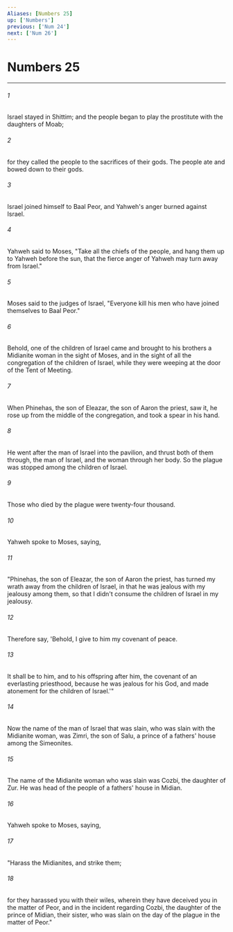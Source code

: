 ```yaml
---
Aliases: [Numbers 25]
up: ['Numbers']
previous: ['Num 24']
next: ['Num 26']
---
```

# Numbers 25
***





###### 1 

Israel stayed in Shittim; and the people began to play the prostitute with the daughters of Moab; 



###### 2 

for they called the people to the sacrifices of their gods. The people ate and bowed down to their gods. 



###### 3 

Israel joined himself to Baal Peor, and Yahweh's anger burned against Israel. 



###### 4 

Yahweh said to Moses, "Take all the chiefs of the people, and hang them up to Yahweh before the sun, that the fierce anger of Yahweh may turn away from Israel." 



###### 5 

Moses said to the judges of Israel, "Everyone kill his men who have joined themselves to Baal Peor." 



###### 6 

Behold, one of the children of Israel came and brought to his brothers a Midianite woman in the sight of Moses, and in the sight of all the congregation of the children of Israel, while they were weeping at the door of the Tent of Meeting. 



###### 7 

When Phinehas, the son of Eleazar, the son of Aaron the priest, saw it, he rose up from the middle of the congregation, and took a spear in his hand. 



###### 8 

He went after the man of Israel into the pavilion, and thrust both of them through, the man of Israel, and the woman through her body. So the plague was stopped among the children of Israel. 



###### 9 

Those who died by the plague were twenty-four thousand. 



###### 10 

Yahweh spoke to Moses, saying, 



###### 11 

"Phinehas, the son of Eleazar, the son of Aaron the priest, has turned my wrath away from the children of Israel, in that he was jealous with my jealousy among them, so that I didn't consume the children of Israel in my jealousy. 



###### 12 

Therefore say, 'Behold, I give to him my covenant of peace. 



###### 13 

It shall be to him, and to his offspring after him, the covenant of an everlasting priesthood, because he was jealous for his God, and made atonement for the children of Israel.'" 



###### 14 

Now the name of the man of Israel that was slain, who was slain with the Midianite woman, was Zimri, the son of Salu, a prince of a fathers' house among the Simeonites. 



###### 15 

The name of the Midianite woman who was slain was Cozbi, the daughter of Zur. He was head of the people of a fathers' house in Midian. 



###### 16 

Yahweh spoke to Moses, saying, 



###### 17 

"Harass the Midianites, and strike them; 



###### 18 

for they harassed you with their wiles, wherein they have deceived you in the matter of Peor, and in the incident regarding Cozbi, the daughter of the prince of Midian, their sister, who was slain on the day of the plague in the matter of Peor."
